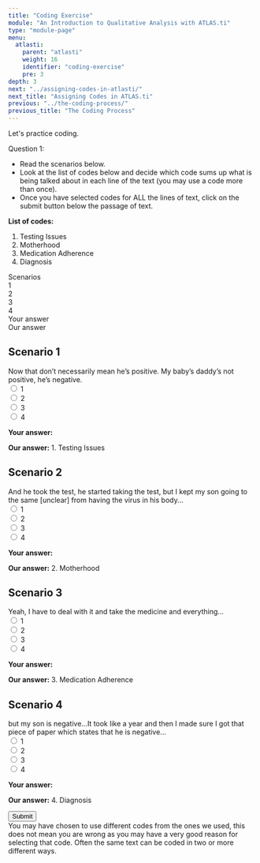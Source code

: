 ```yaml
---
title: "Coding Exercise"
module: "An Introduction to Qualitative Analysis with ATLAS.ti"
type: "module-page"
menu:
  atlasti:
    parent: "atlasti"
    weight: 16
    identifier: "coding-exercise"
    pre: 3
depth: 3
next: "../assigning-codes-in-atlasti/"
next_title: "Assigning Codes in ATLAS.ti"
previous: "../the-coding-process/"
previous_title: "The Coding Process"
---
```


Let's practice coding.

<div class="matchingcode"><form method="post" action=".">
<div class="cases">
<div class="casetitle">
    Question 1:
</div><!-- /.casetitle -->
<div class="casecontent">
<div class="casequestion answer-value">
    <ul>
    <li>Read the scenarios below.</li>
    <li> Look at the list of codes below and decide which code sums up what is being talked about in each line of the text (you may use a code more than once).</li>
    <li>Once you have selected codes for ALL the lines of text, click on the submit button below the passage of text.</li>
    </ul>
    <p><b>List of codes:</b></p>
    <ol class="custom-counter">
    <li>Testing Issues</li>
    <li>Motherhood</li>
    <li>Medication Adherence</li>
    <li>Diagnosis</li>
    </ol>
    <div class="row matching-quiz mt-3" aria-hidden="true">
        <div class="col-12 col-md-8 matching-q-header">
        Scenarios
        </div>
        <div class="col-md-4 d-none d-md-block">
            <div class="row option-labels">
                <div class="col option-label selections">
                    <span>1</span>
                </div>
                <div class="col option-label selections">
                    <span>2</span>
                </div>
                <div class="col option-label selections">
                    <span>3</span>
                </div>
                <div class="col option-label selections">
                    <span>4</span>
                </div>
                 <div class="col-6 option-label user-selection">
                    <span>Your answer</span>
                </div>
                 <div class="col-6 option-label phtc-selection">
                    <span>Our answer</span>
                </div>
           </div>
        </div>
    </div>
    <div class="row matching-quiz" aria-labelledby="scenario-1" role="radiogroup">
        <h2 class="d-none" id="scenario-1">Scenario 1</h2>
        <div class="col-12 col-md-8 matching-q">
        Now that don’t necessarily mean he’s positive. My baby’s daddy’s not positive, he’s negative.
        </div>
        <div class="col-12 col-md-4">
            <div class="row option-buttons">
                <div class="col option-button selections">
                    <div class="md-radio">
                    <input name="coding-question-01" id="coding-question-011" type="radio" value="1. Testing Issues" aria-label="1. Testing Issues">
                    <label for="coding-question-011"><span aria-hidden="true">1</span></label>
                    </div>
                </div>
                <div class="col option-button selections">
                    <div class="md-radio">
                    <input name="coding-question-01" id="coding-question-012" type="radio" value="2. Motherhood" aria-label="2. Motherhood">
                    <label for="coding-question-012"><span aria-hidden="true">2</span></label>
                    </div>
                </div>
                <div class="col option-button selections">
                    <div class="md-radio">
                    <input name="coding-question-01" id="coding-question-013" type="radio" value="3. Medication Adherence" aria-label="3. Medication Adherence">
                    <label for="coding-question-013"><span aria-hidden="true">3</span></label>
                    </div>
                </div>
                <div class="col option-button selections">
                    <div class="md-radio">
                    <input name="coding-question-01" id="coding-question-014" type="radio" value="4. Diagnosis" aria-label="4. Diagnosis">
                    <label for="coding-question-014"><span aria-hidden="true">4</span></label>
                    </div>
                </div>
                 <div class="col-6 option-button user-selection" aria-label="Your answer">
                    <p>
                    <span class="answer-prompt" aria-hidden="true"><b>Your answer:</b></span>
                    </p>
                </div>
                 <div class="col-6 option-button phtc-selection" aria-label="Our answer">
                    <p>
                    <span class="answer-prompt" aria-hidden="true"><b>Our answer:</b></span>
                    <span>1. Testing Issues</span>
                    </p>
                </div>
            </div>
        </div>
    </div>
    <div class="row matching-quiz" aria-labelledby="scenario-2" role="radiogroup">
        <h2 class="d-none" id="scenario-2">Scenario 2</h2>
        <div class="col-12 col-md-8 matching-q">
        And he took the test, he started taking  the test, but I kept my son
going to the same [unclear] from having the virus in his body...
        </div>
        <div class="col-12 col-md-4">
            <div class="row option-buttons">
                <div class="col option-button selections">
                    <div class="md-radio">
                    <input name="coding-question-02" id="coding-question-021" type="radio" value="1. Testing Issues" aria-label="1. Testing Issues">
                    <label for="coding-question-021"><span aria-hidden="true">1</span></label>
                    </div>
                </div>
                <div class="col option-button selections">
                    <div class="md-radio">
                    <input name="coding-question-02" id="coding-question-022" type="radio" value="2. Motherhood" aria-label="2. Motherhood">
                    <label for="coding-question-022"><span aria-hidden="true">2</span></label>
                    </div>
                </div>
                <div class="col option-button selections">
                    <div class="md-radio">
                    <input name="coding-question-02" id="coding-question-023" type="radio" value="3. Medication Adherence" aria-label="3. Medication Adherence">
                    <label for="coding-question-023"><span aria-hidden="true">3</span></label>
                    </div>
                </div>
                <div class="col option-button selections">
                    <div class="md-radio">
                    <input name="coding-question-02" id="coding-question-024" type="radio" value="4. Diagnosis" aria-label="4. Diagnosis">
                    <label for="coding-question-024"><span aria-hidden="true">4</span></label>
                    </div>
                </div>
                 <div class="col-6 option-button user-selection" aria-label="Your answer">
                    <p>
                    <span class="answer-prompt"><b>Your answer:</b></span>
                    </p>
                </div>
                 <div class="col-6 option-button phtc-selection" aria-label="Our answer">
                    <p>
                    <span class="answer-prompt"><b>Our answer:</b></span>
                    <span>2. Motherhood</span>
                    </p>
                </div>
            </div>
        </div>
    </div>
    <div class="row matching-quiz" aria-labelledby="scenario-3" role="radiogroup">
        <h2 class="d-none" id="scenario-3">Scenario 3</h2>
        <div class="col-12 col-md-8 matching-q">
        Yeah, I have to deal with it and take the medicine and everything...
        </div>
        <div class="col-12 col-md-4">
            <div class="row option-buttons">
                <div class="col option-button selections">
                    <div class="md-radio">
                    <input name="coding-question-03" id="coding-question-031" type="radio" value="1. Testing Issues" aria-label="1. Testing Issues">
                    <label for="coding-question-031"><span aria-hidden="true">1</span></label>
                    </div>
                </div>
                <div class="col option-button selections">
                    <div class="md-radio">
                    <input name="coding-question-03" id="coding-question-032" type="radio" value="2. Motherhood" aria-label="2. Motherhood">
                    <label for="coding-question-032"><span aria-hidden="true">2</span></label>
                    </div>
                </div>
                <div class="col option-button selections">
                    <div class="md-radio">
                    <input name="coding-question-03" id="coding-question-033" type="radio" value="3. Medication Adherence" aria-label="3. Medication Adherence">
                    <label for="coding-question-033"><span aria-hidden="true">3</span></label>
                    </div>
                </div>
                <div class="col option-button selections">
                    <div class="md-radio">
                    <input name="coding-question-03" id="coding-question-034" type="radio" value="4. Diagnosis" aria-label="4. Diagnosis">
                    <label for="coding-question-034"><span aria-hidden="true">4</span></label>
                    </div>
                </div>
                 <div class="col-6 option-button user-selection" aria-label="Your answer">
                    <p>
                    <span class="answer-prompt"><b>Your answer:</b></span>
                    </p>
                </div>
                 <div class="col-6 option-button phtc-selection" aria-label="Our answer">
                    <p>
                    <span class="answer-prompt"><b>Our answer:</b></span>
                    <span>3. Medication Adherence</span>
                    </p>
                </div>
            </div>
        </div>
    </div>
    <div class="row matching-quiz" aria-labelledby="scenario-4" role="radiogroup">
        <h2 class="d-none" id="scenario-4">Scenario 4</h2>
        <div class="col-12 col-md-8 matching-q">
        but my son is negative...It took like a year and then I made sure I
got that piece of paper which states that he is negative...
        </div>
        <div class="col-12 col-md-4">
            <div class="row option-buttons">
                <div class="col option-button selections">
                    <div class="md-radio">
                    <input name="coding-question-04" id="coding-question-041" type="radio" value="1. Testing Issues" aria-label="1. Testing Issues">
                    <label for="coding-question-041"><span aria-hidden="true">1</span></label>
                    </div>
                </div>
                <div class="col option-button selections">
                    <div class="md-radio">
                    <input name="coding-question-04" id="coding-question-042" type="radio" value="2. Motherhood" aria-label="2. Motherhood">
                    <label for="coding-question-042"><span aria-hidden="true">2</span></label>
                    </div>
                </div>
                <div class="col option-button selections">
                    <div class="md-radio">
                    <input name="coding-question-04" id="coding-question-043" type="radio" value="3. Medication Adherence" aria-label="3. Medication Adherence">
                    <label for="coding-question-043"><span aria-hidden="true">3</span></label>
                    </div>
                </div>
                <div class="col option-button selections">
                    <div class="md-radio">
                    <input name="coding-question-04" id="coding-question-044" type="radio" value="4. Diagnosis" aria-label="4. Diagnosis">
                    <label for="coding-question-044"><span aria-hidden="true">4</span></label>
                    </div>
                </div>
                 <div class="col-6 option-button user-selection" aria-label="Your answer">
                    <p>
                    <span class="answer-prompt"><b>Your answer:</b></span>
                    </p>
                </div>
                 <div class="col-6 option-button phtc-selection" aria-label="Our answer">
                    <p>
                    <span class="answer-prompt"><b>Our answer:</b></span>
                    <span>4. Diagnosis</span>
                    </p>
                </div>
            </div>
        </div>
    </div>
</div><!-- /.casequestion -->
<div class="casesanswerdisplay">
<input class="btn btn-info btn-submit-coding-exercise" type="submit" value="Submit" />
</div>
<div class="answer-container">
You may have chosen to use different codes from the ones we used, this does not mean you are wrong as you may have a very good reason for selecting that code. Often the same text can be coded in two or more different ways.
</div>
</div><!-- /.casecontent -->
</div><!-- /.cases -->



<div class="casesanswerdisplay question_response">
</div>

</form></div>
